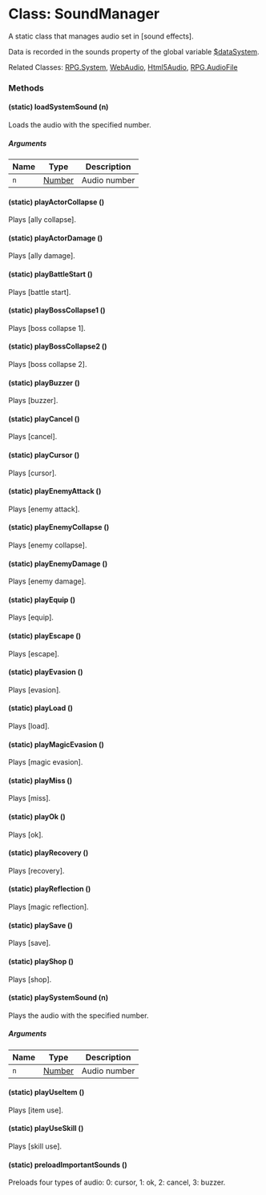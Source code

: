 # Class: SoundManager
A static class that manages audio set in [sound effects].

Data is recorded in the sounds property of the global variable [$dataSystem](global.md#datasystem-rpgsystem).

Related Classes: [RPG.System](RPG.System.md), [WebAudio](WebAudio.md), [Html5Audio](Html5Audio.md), [RPG.AudioFile](RPG.AudioFile.md)

### Methods

#### (static) loadSystemSound (n)
Loads the audio with the specified number.

##### Arguments

| Name | Type | Description |
| --- | --- | --- |
| `n` | [Number](Number.md) | Audio number |

#### (static) playActorCollapse ()
Plays [ally collapse].

#### (static) playActorDamage ()
Plays [ally damage].

#### (static) playBattleStart ()
Plays [battle start].

#### (static) playBossCollapse1 ()
Plays [boss collapse 1].

#### (static) playBossCollapse2 ()
Plays [boss collapse 2].

#### (static) playBuzzer ()
Plays [buzzer].

#### (static) playCancel ()
Plays [cancel].

#### (static) playCursor ()
Plays [cursor].

#### (static) playEnemyAttack ()
Plays [enemy attack].

#### (static) playEnemyCollapse ()
Plays [enemy collapse].

#### (static) playEnemyDamage ()
Plays [enemy damage].

#### (static) playEquip ()
Plays [equip].

#### (static) playEscape ()
Plays [escape].

#### (static) playEvasion ()
Plays [evasion].

#### (static) playLoad ()
Plays [load].

#### (static) playMagicEvasion ()
Plays [magic evasion].

#### (static) playMiss ()
Plays [miss].

#### (static) playOk ()
Plays [ok].

#### (static) playRecovery ()
Plays [recovery].

#### (static) playReflection ()
Plays [magic reflection].

#### (static) playSave ()
Plays [save].

#### (static) playShop ()
Plays [shop].

#### (static) playSystemSound (n)
Plays the audio with the specified number.

##### Arguments

| Name | Type | Description |
| --- | --- | --- |
| `n` | [Number](Number.md) | Audio number |

#### (static) playUseItem ()
Plays [item use].

#### (static) playUseSkill ()
Plays [skill use].

#### (static) preloadImportantSounds ()
Preloads four types of audio: 0: cursor, 1: ok, 2: cancel, 3: buzzer.
